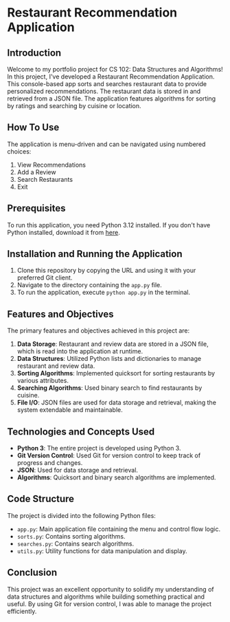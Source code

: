 # Restaurant Recommendation Application

## Introduction

Welcome to my portfolio project for CS 102: Data Structures and Algorithms! In this project, I've developed a Restaurant Recommendation Application. This console-based app sorts and searches restaurant data to provide personalized recommendations. The restaurant data is stored in and retrieved from a JSON file. The application features algorithms for sorting by ratings and searching by cuisine or location.

## How To Use

The application is menu-driven and can be navigated using numbered choices:

1. View Recommendations
2. Add a Review
3. Search Restaurants
4. Exit

## Prerequisites

To run this application, you need Python 3.12 installed. If you don't have Python installed, download it from [here](https://www.python.org/downloads/).

## Installation and Running the Application

1. Clone this repository by copying the URL and using it with your preferred Git client.
2. Navigate to the directory containing the `app.py` file.
3. To run the application, execute `python app.py` in the terminal.

## Features and Objectives

The primary features and objectives achieved in this project are:

1. **Data Storage**: Restaurant and review data are stored in a JSON file, which is read into the application at runtime.
2. **Data Structures**: Utilized Python lists and dictionaries to manage restaurant and review data.
3. **Sorting Algorithms**: Implemented quicksort for sorting restaurants by various attributes.
4. **Searching Algorithms**: Used binary search to find restaurants by cuisine.
5. **File I/O**: JSON files are used for data storage and retrieval, making the system extendable and maintainable.

## Technologies and Concepts Used

- **Python 3**: The entire project is developed using Python 3.
- **Git Version Control**: Used Git for version control to keep track of progress and changes.
- **JSON**: Used for data storage and retrieval.
- **Algorithms**: Quicksort and binary search algorithms are implemented.

## Code Structure

The project is divided into the following Python files:

- `app.py`: Main application file containing the menu and control flow logic.
- `sorts.py`: Contains sorting algorithms.
- `searches.py`: Contains search algorithms.
- `utils.py`: Utility functions for data manipulation and display.

## Conclusion

This project was an excellent opportunity to solidify my understanding of data structures and algorithms while building something practical and useful. By using Git for version control, I was able to manage the project efficiently.
